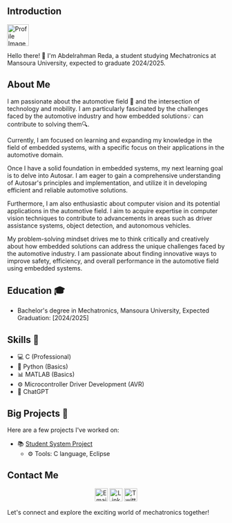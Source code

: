 ## Introduction

<div align="left">
  <img src="https://media.licdn.com/dms/image/C4E03AQG3sJra1OqboQ/profile-displayphoto-shrink_800_800/0/1633002608874?e=1694649600&v=beta&t=qpbKzfOzYmP9LUmJaF1qIlpgkr-f5tlIO22ImwVtbj4" alt="Profile Image" width="50" height="50">
</div>

Hello there! 👋 I'm Abdelrahman Reda, a student studying Mechatronics at Mansoura University, expected to graduate 2024/2025.

## About Me

I am passionate about the automotive field 🚓 and the intersection of technology and mobility. I am particularly fascinated by the challenges faced by the automotive industry and how embedded solutions💡 can contribute to solving them🔍.

Currently, I am focused on learning and expanding my knowledge in the field of embedded systems, with a specific focus on their applications in the automotive domain.

Once I have a solid foundation in embedded systems, my next learning goal is to delve into Autosar. I am eager to gain a comprehensive understanding of Autosar's principles and implementation, and utilize it in developing efficient and reliable automotive solutions.

Furthermore, I am also enthusiastic about computer vision and its potential applications in the automotive field. I aim to acquire expertise in computer vision techniques to contribute to advancements in areas such as driver assistance systems, object detection, and autonomous vehicles.

My problem-solving mindset drives me to think critically and creatively about how embedded solutions can address the unique challenges faced by the automotive industry. I am passionate about finding innovative ways to improve safety, efficiency, and overall performance in the automotive field using embedded systems.

## Education 🎓

- Bachelor's degree in Mechatronics, Mansoura University, Expected Graduation: [2024/2025]

## Skills 🚀

- 💻 C (Professional)
- 🐍 Python (Basics)
- 📊 MATLAB (Basics)
- ⚙️ Microcontroller Driver Development (AVR)
- 🤖 ChatGPT

## Big Projects 🚀

Here are a few projects I've worked on:

- 📚 [Student System Project](https://github.com/abdelrahman1532001/Mastering_Embedded_Systems/tree/master/First_Term/FinalProjects/CLanguage_FinalProject_StudentSys)
    - ⚙️ Tools: C language, Eclipse

## Contact Me

<div align="center">
  <a href="mailto:your-email@example.com"><img src="email-icon.png" alt="Email" width="30" height="30"></a>
  <a href="https://www.linkedin.com/in/your-profile"><img src="linkedin-icon.png" alt="LinkedIn" width="30" height="30"></a>
  <a href="https://twitter.com/your-handle"><img src="twitter-icon.png" alt="Twitter" width="30" height="30"></a>
</div>

Let's connect and explore the exciting world of mechatronics together!


